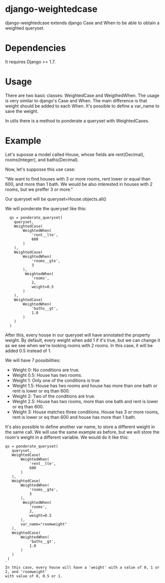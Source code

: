 # django-weightedcase

django-weightedcase extends django Case and When to be able to obtain a weighted queryset.

# Dependencies
It requires Django >= 1.7.

# Usage
There are two basic classes: WeightedCase and WeigthedWhen. The usage is very similar to django's Case and When. 
The main difference is that weight should be added to each When. It's possible to define a var_name to save the weight.

In utils there is a method to ponderate a queryset with WeightedCases.

# Example

Let's suposse a model called House, whose fields are rent(Decimal), rooms(Integer), and baths(Decimal).

Now, let's supposse this use case:

"We want to find houses with 3 or more rooms, rent lower or equal than 600, and more than 1 bath. We would be also
interested in houses with 2 rooms, but we preffer 3 or more."

Our queryset will be queryset=House.objects.all()

We will ponderate the queryset like this:
```
  qs = ponderate_queryset(
    queryset,
    WeightedCase(
        WeightedWhen(
            'rent__lte',
            600
        )
    ),
    WeightedCase(
        WeightedWhen(
            'rooms__gte',
            3
        ),
         WeightedWhen(
            'rooms',
            2,
            weight=0.5
        )
    ),
    WeightedCase(
        WeightedWhen(
            'baths__gt',
            1.0
        )
    )
  )
```
After this, every house in our queryset will have annotated the property weight. By default, every weight when add 1 if it's true,
but we can change it as we see when we're looking rooms with 2 rooms. In this case, it will be added 0.5 instead of 1.

We will have 7 possibilities:
  - Weight 0: No conditions are true.
  - Weight 0.5: House has two rooms.
  - Weight 1: Only one of the conditions is true
  - Weight 1.5: House has two rooms and house has more than one bath or rent is lower or eq than 600.
  - Weight 2: Two of the conditions are true.
  - Weight 2.5: House has two rooms, more than one bath and rent is lower or eq than 600.
  - Weight 3: House matches three conditions. House has 3 or more rooms, rent is lower or eq than 600 and house has more than 1 bath.
  
 It's also possible to define another var name, to store a different weight in the same call. We will use the same example as before,
 but we will store the room's weight in a different variable. We would do it like this:
 
 ```
 qs = ponderate_queryset(
    queryset,
    WeightedCase(
        WeightedWhen(
            'rent__lte',
            600
        )
    ),
    WeightedCase(
        WeightedWhen(
            'rooms__gte',
            3
        ),
         WeightedWhen(
            'rooms',
            2,
            weight=0.5
        ),
        var_name="roomweight"
    ),
    WeightedCase(
        WeightedWhen(
            'baths__gt',
            1.0
        )
    )
  )
 `
 In this case, every house will have a 'weight' with a value of 0, 1 or 2, and 'roomweight' 
 with value of 0, 0.5 or 1. 
